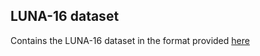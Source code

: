 ## LUNA-16 dataset

Contains the LUNA-16 dataset in the format provided [here](https://luna16.grand-challenge.org/data/)